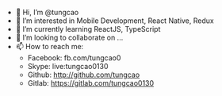 - 👋 Hi, I’m @tungcao
- 👀 I’m interested in Mobile Development, React Native, Redux
- 🌱 I’m currently learning ReactJS, TypeScript
- 💞️ I’m looking to collaborate on ...
- 📫 How to reach me:
  + Facebook: fb.com/tungcao0
  + Skype: live:tungcao0130
  + Github: http://github.com/tungcao
  + Gitlab: https://gitlab.com/tungcao0130

<!---
tungcao/tungcao is a ✨ special ✨ repository because its `README.md` (this file) appears on your GitHub profile.
You can click the Preview link to take a look at your changes.
--->
